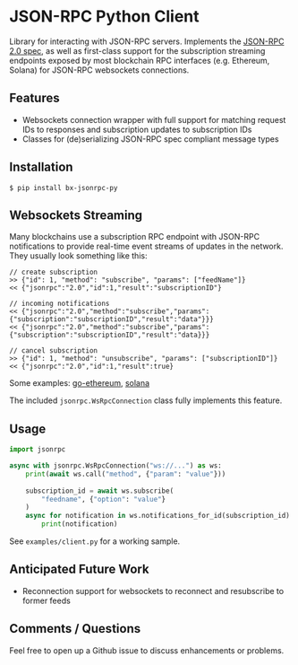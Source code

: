 # JSON-RPC Python Client

Library for interacting with JSON-RPC servers. Implements the 
[JSON-RPC 2.0 spec](https://www.jsonrpc.org/specification), as well as 
first-class support for the subscription streaming endpoints exposed by
most blockchain RPC interfaces (e.g. Ethereum, Solana) for JSON-RPC websockets
connections.

## Features
 - Websockets connection wrapper with full support for matching request IDs to responses and subscription updates to subscription IDs
 - Classes for (de)serializing JSON-RPC spec compliant message types

## Installation
```
$ pip install bx-jsonrpc-py
```

## Websockets Streaming
Many blockchains use a subscription RPC endpoint with JSON-RPC notifications
to provide real-time event streams of updates in the network. They usually look
something like this:

```
// create subscription
>> {"id": 1, "method": "subscribe", "params": ["feedName"]}
<< {"jsonrpc":"2.0","id":1,"result":"subscriptionID"}

// incoming notifications
<< {"jsonrpc":"2.0","method":"subscribe","params":{"subscription":"subscriptionID","result":"data"}}}
<< {"jsonrpc":"2.0","method":"subscribe","params":{"subscription":"subscriptionID","result":"data}}}

// cancel subscription
>> {"id": 1, "method": "unsubscribe", "params": ["subscriptionID"]}
<< {"jsonrpc":"2.0","id":1,"result":true}
```

Some examples: [go-ethereum](https://geth.ethereum.org/docs/rpc/pubsub), [solana](https://docs.solana.com/developing/clients/jsonrpc-api#subscription-websocket)

The included `jsonrpc.WsRpcConnection` class fully implements this feature.

## Usage

```python
import jsonrpc

async with jsonrpc.WsRpcConnection("ws://...") as ws:
    print(await ws.call("method", {"param": "value"}))
    
    subscription_id = await ws.subscribe(
        "feedname", {"option": "value"}
    )
    async for notification in ws.notifications_for_id(subscription_id):
        print(notification)
```

See `examples/client.py` for a working sample.

## Anticipated Future Work
 - Reconnection support for websockets to reconnect and resubscribe to former feeds

## Comments / Questions
Feel free to open up a Github issue to discuss enhancements or problems.
